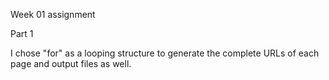 
Week 01 assignment

Part 1

I chose "for" as a looping structure to generate the complete URLs of each page and output files as well.
